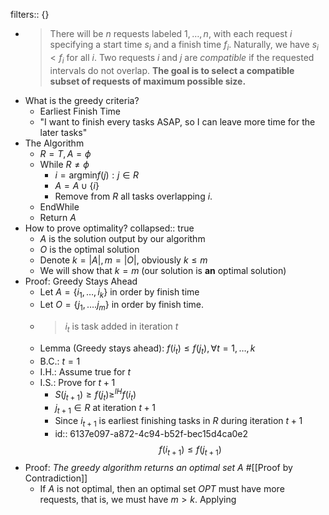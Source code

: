 filters:: {}

-
  > There will be $n$ requests labeled $1, \dots, n$, with each request $i$ specifying a start time $s_i$ and a finish time $f_i$. Naturally, we have $s_i < f_i$ for all $i$. Two requests $i$ and $j$ are _compatible_ if the requested intervals do not overlap. **The goal is to select a compatible subset of requests of maximum possible size.**
- What is the greedy criteria?
	- Earliest Finish Time
	- "I want to finish every tasks ASAP, so I can leave more time for the later tasks"
- The Algorithm
	- $R =T, A = \phi$
	- While $R \ne \phi$
		- $i = \text{argmin} f(j): j \in R$
		- $A = A \cup \{i\}$
		- Remove from $R$ all tasks overlapping $i$.
	- EndWhile
	- Return $A$
- How to prove optimality?
  collapsed:: true
	- $A$ is the solution output by our algorithm
	- $O$ is the optimal solution
	- Denote $k = |A|, m = |O|$, obviously $k \le m$
	- We will show that $k = m$ (our solution is **an** optimal solution)
- Proof: Greedy Stays Ahead
	- Let $A = \{i_1, \dots, i_k\}$ in order by finish time
	- Let $O = \{j_1, \dots. j_m\}$ in order by finish time.
	-
	  > $i_t$ is task added in iteration $t$
	- Lemma (Greedy stays ahead): $f(i_t) \le f(j_t), \forall t = 1, \dots, k$
	- B.C.: $t=1$
	- I.H.: Assume true for $t$
	- I.S.: Prove for $t+1$
		- $S(j_{t+1}) \ge f(j_t) \ge^{IH} f(i_t)$
		- $j_{t+1} \in R$ at iteration $t+1$
		- Since $i_{t+1}$ is earliest finishing tasks in $R$ during iteration $t+1$
		-
		  id:: 6137e097-a872-4c94-b52f-bec15d4ca0e2
		  $$f(i_{t + 1}) \le f(j_{t+1})$$
- Proof: _The greedy algorithm returns an optimal set A_  #[[Proof by Contradiction]]
	- If $A$ is not optimal, then an optimal set $OPT$ must have more requests, that is, we must have $m > k$. Applying